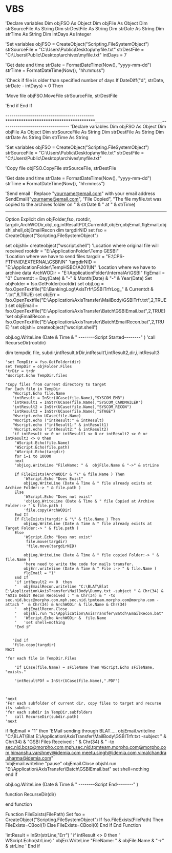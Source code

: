 # VBS
'Declare variables
Dim objFSO As Object
Dim objFile As Object
Dim strSourceFile As String
Dim strDestFile As String
Dim strDate As String
Dim strTime As String
Dim intDays As Integer

'Set variables
objFSO = CreateObject("Scripting.FileSystemObject")
strSourceFile = "C:\Users\Public\Desktop\myfile.txt"
strDestFile = "C:\Users\Public\Desktop\archives\myfile.txt"
intDays = 7

'Get date and time
strDate = FormatDateTime(Now(), "yyyy-mm-dd")
strTime = FormatDateTime(Now(), "hh:mm:ss")

'Check if file is older than specified number of days
If DateDiff("d", strDate, strDate - intDays) > 0 Then

'Move file
objFSO.MoveFile strSourceFile, strDestFile

'End if
End If 



-------------------------------------------****************************************_________________________________---------------------------------
'Declare variables
Dim objFSO As Object
Dim objFile As Object
Dim strSourceFile As String
Dim strDestFile As String
Dim strDate As String
Dim strTime As String

'Set variables
objFSO = CreateObject("Scripting.FileSystemObject")
strSourceFile = "C:\Users\Public\Desktop\myfile.txt"
strDestFile = "C:\Users\Public\Desktop\archives\myfile.txt"

'Copy file
objFSO.CopyFile strSourceFile, strDestFile

'Get date and time
strDate = FormatDateTime(Now(), "yyyy-mm-dd")
strTime = FormatDateTime(Now(), "hh:mm:ss")

'Send email
' Replace "yourname@email.com" with your email address
SendEmail("yourname@email.com", "File Copied", "The file myfile.txt was copied to the archives folder on " & strDate & " at " & strTime) 



*********************************************************************************************************************************************************************************
Option Explicit
dim objFolder,fso, rootdir, targdir,ArchWODir,objLog,intResultPDf,Currentdt,objErr,objEmail,flgEmail,objshl,shell,objEmailRecon 
dim targdirNID 
set fso = CreateObject("Scripting.FileSystemObject")


set objshl= createobject("wscript.shell")
'Location where original file will received 
rootdir = "E:\ApplicationFolder\Temp GESBI"     
'Location where we have to send files
targdir = "E:\CPS-FTP\NID\EXTERNAL\GSBI\IN\"
'targdirNID = "E:\ApplicationFolder\TempHSBC\A201\IN\"
'Location where we have to archive data
ArchWODir = "E:\ApplicationFolder\InternalAr\GSBI\"
flgEmail = "0"
Currentdt = Day(Date) & "-" & Month(Date) & "-" & Year(Date)
Set objFolder = fso.GetFolder(rootdir)
set objLog = fso.OpenTextfile("E:\BankingLog\AxisTrfr\GSBITrfrLog_" & Currentdt & ".txt",8,TRUE)
set objErr = fso.OpenTextfile("E:\Application\AxisTransfer\MailBody\GSBITrfr.txt",2,TRUE)
set objEmail = fso.OpenTextfile("E:\Application\AxisTransfer\Batch\GSBIEmail.bat",2,TRUE)
'set objEmailRecon = fso.OpenTextfile("E:\Application\AxisTransfer\Batch\EmailRecon.bat",2,TRUE)
'set objshl= createobject("wscript.shell")

objLog.WriteLine (Date & Time & " --------Script Started--------"  )
'call RecurseDir(rootdir)

dim tempdir, file, subdir,intResult,trDir,intResult1,intResult2,dir,i,intResult3

	'set TempDir = fso.GetFolder(dir)
	set TempDir = objFolder.Files
	'trDir = trdr
	'Wscript.Echo TempDir.files

	'Copy files from current directory to target
	For Each file in TempDir
	   'Wscript.Echo file.Name
	   'intResult = InStr(UCase(file.Name),"SYSCOM_EMB")
	   'intResult1 = InStr(UCase(file.Name),"SYSCOM_CARDMAILER")
	   'intResult2 = InStr(UCase(file.Name),"SYSCOM_RECON")
 	   'intResult3 = InStr(UCase(file.Name),"STAGE")
	   'Wscript.echo UCase(file.Name)
	   'Wscript.echo ("intResult:" & intResult)
	   'Wscript.echo ("intResult1:" & intResult1)
	  ' Wscript.echo ("intResult2:" & intResult2)
	   'if intResult <> 0 or intResult1 <> 0 or intResult2 <> 0 or intResult3 <> 0 then
	   	'WScript.Echo(file.Name)
	   	'WScript.Echo(file.path)
	   	'WScript.Echo(targdir)
	   	for i=1 to 10000
	   	next
	   	'objLog.WriteLine "FileName: " &  objFile.Name & "->" & strLine
	   			
	   	If FileExists(ArchWODir & "\" & file.Name ) Then
	   		'WScript.Echo "Does Exist"
	   		objLog.WriteLine (Date & Time & " file already exists at Archive Folder:-> " & file.path )
	   	Else
	   		'WScript.Echo "Does not exist"
	   		'objLog.WriteLine (Date & Time & " file Copied at Archive Folder:-> " & file.path )
	   		'file.copy(ArchWODir)
	   	End If
	   	If FileExists(targdir & "\" & file.Name ) Then
	   		objLog.WriteLine (Date & Time & " file already exists at Target Folder:-> " & file.path )
	   	Else
	   		'WScript.Echo "Does not exist"
	   		 file.move(targdir)
			 'file.move(targdirNID)

		  	objLog.WriteLine (Date & Time & " file copied Folder:-> " & file.Name )
		  	'here need to write the code for mails transfer.
		  	objErr.writeline (Date & Time & " File :-> " & file.Name )
		  	flgEmail = "1"
		End If
		'if intResult2 <> 0  then 
		'	objEmailRecon.writeline "C:\BLAT\Blat E:\Application\AxisTransfer\MailBody\Dummy.txt -subject " & Chr(34) & "AXIS Debit Recon Received : " & Chr(34) & " -to sec.nid.bcsc@morpho.com,mph.sec.nid.tpmteam.morpho.com@morpho.com -attach "  & Chr(34) & ArchWODir & file.Name & Chr(34) 
		'	objEmailRecon.Close
		'	objshl.run "E:\Application\AxisTransfer\Batch\EmailRecon.bat"
		'	'WScript.Echo ArchWODir &  file.Name 
 		'	'set shell=nothing  
		'End iF
	   			
	   			
	   'End if
	   'file.copy(targdir)
	Next

	'for each file in TempDir.Files

		'If LCase(file.Name) = sFileName Then WScript.Echo sFileName, "exists."
		
		'intResultPDf = InStr(UCase(file.Name),".PDF")
		
		

	'next
	'For each subfolder of current dir, copy files to target and recurse its subdirs
	'for each subdir in TempDir.subfolders
	'	call RecurseDir(subdir.path)
	'next

if flgEmail = "1" then
	'EMail sending through BLAT.....
	objEmail.writeline "C:\BLAT\Blat E:\Application\AxisTransfer\MailBody\GSBITrfr.txt -subject " & Chr(34) & "GSBI Files Received : " & Chr(34) & " -to sec.nid.bcsc@morpho.com,mph.sec.nid.tpmteam.morpho.com@morpho.com,himanshu.varshney@idemia.com,meetu.singh@idemia.com,vimalchandra.sharma@idemia.com"  
	'objEmail.writeline "pause"
	objEmail.Close
	objshl.run "E:\Application\AxisTransfer\Batch\GSBIEmail.bat"
 	set shell=nothing  
end if 

objLog.WriteLine (Date & Time & " --------Script End--------" )


function RecurseDir(dir)

	
	

end function

Function FileExists(FilePath)
  Set fso = CreateObject("Scripting.FileSystemObject")
  If fso.FileExists(FilePath) Then
    FileExists=CBool(1)
  Else
    FileExists=CBool(0)
  End If
End Function


'intResult = InStr(strLine,"Err")
'		if intResult <> 0 then
'			WScript.Echo(strLine)
'			objErr.WriteLine "FileName: " &  objFile.Name & "->" & strLine
'		End if


